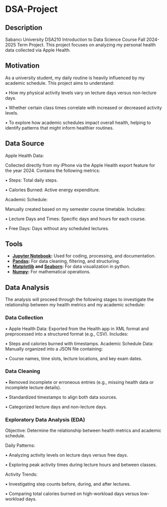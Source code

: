 # DSA-Project
## Description
Sabancı University DSA210 Introduction to Data Science Course Fall 2024-2025 Term Project. This project focuses on analyzing my personal health data collected via Apple Health.
## Motivation
As a university student, my daily routine is heavily influenced by my academic schedule.
This project aims to understand:
	
 •	How my physical activity levels vary on lecture days versus non-lecture days.
	
 •	Whether certain class times correlate with increased or decreased activity levels.
 
 • 	To explore how academic schedules impact overall health, helping to identify patterns that might inform healthier routines.
## Data Source
Apple Health Data:

Collected directly from my iPhone via the Apple Health export feature for the year 2024.
Contains the following metrics:
	
 •	Steps: Total daily steps.

 •	Calories Burned: Active energy expenditure.

Academic Schedule:

Manually created based on my semester course timetable.
Includes:
	
 •	Lecture Days and Times: Specific days and hours for each course.
	
 •	Free Days: Days without any scheduled lectures.
 ## Tools
 - **[Jupyter Notebook](https://jupyter.org/):** Used for coding, processing, and documentation.
 - **[Pandas](https://pandas.pydata.org/):** For data cleaning, filtering, and structuring.
 - **[Matplotlib](https://matplotlib.org/) and [Seaborn](https://seaborn.pydata.org/):** For data visualization in python.
 - **[Numpy](https://numpy.org/):** For mathematical operations.
## Data Analysis
The analysis will proceed through the following stages to investigate the relationship between my health metrics and my academic schedule:
### Data Collection
•	Apple Health Data:
Exported from the Health app in XML format and preprocessed into a structured format (e.g., CSV).
Includes:
	
 •	Steps and calories burned with timestamps.
Academic Schedule Data:
Manually organized into a JSON file containing:
	
 •	Course names, time slots, lecture locations, and key exam dates.
 ### Data Cleaning

•	Removed incomplete or erroneous entries (e.g., missing health data or incomplete lecture details).

•	Standardized timestamps to align both data sources.

•	Categorized lecture days and non-lecture days.
### Exploratory Data Analysis (EDA)

Objective:
Determine the relationship between health metrics and academic schedule.

Daily Patterns:

•	Analyzing activity levels on lecture days versus free days.

•	Exploring peak activity times during lecture hours and between classes.

Activity Trends:

•	Investigating step counts before, during, and after lectures.

•	Comparing total calories burned on high-workload days versus low-workload days.

